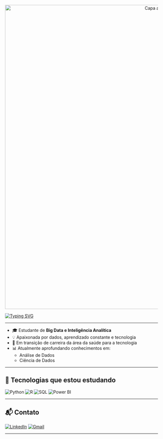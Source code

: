 <p align="center">
  <img src="https://camo.githubusercontent.com/4d3b4e783fd73237e09703a255e82b4c7d59de61312fd388085b162324094305/68747470733a2f2f63617073756c652d72656e6465722e76657263656c2e6170702f6170693f747970653d776176696e6726636f6c6f723d303046464646266865696768743d3132302673656374696f6e3d686561646572" alt="Capa animada" width="1000" />
</p>


[![Typing SVG](https://readme-typing-svg.demolab.com/?lines=Ol%C3%A1+%F0%9F%91%8B,+eu+sou+a+Larissa;Bem-vindo+ao+meu+perfil!&width=400)](https://git.io/typing-svg)


---

- 🎓 Estudante de **Big Data e Inteligência Analítica**
- 💡 Apaixonada por dados, aprendizado constante e tecnologia
- 🔄 Em transição de carreira da área da saúde para a tecnologia
- 📊 Atualmente aprofundando conhecimentos em:
  - Análise de Dados
  - Ciência de Dados

---

## 🚀 Tecnologias que estou estudando

![Python](https://img.shields.io/badge/Python-3776AB?style=for-the-badge&logo=python&logoColor=white)
![R](https://img.shields.io/badge/R-276DC3?style=for-the-badge&logo=r&logoColor=white)
![SQL](https://img.shields.io/badge/SQL-4479A1?style=for-the-badge&logo=postgresql&logoColor=white)
![Power BI](https://img.shields.io/badge/PowerBI-F2C811?style=for-the-badge&logo=powerbi&logoColor=black)

---

## 📬 Contato

[![LinkedIn](https://img.shields.io/badge/LinkedIn-0A66C2?style=for-the-badge&logo=linkedin&logoColor=white)](https://www.linkedin.com/in/seu-usuario-aqui)
[![Gmail](https://img.shields.io/badge/Gmail-D14836?style=for-the-badge&logo=gmail&logoColor=white)](mailto:seuemail@gmail.com)

---

<!-- Rodapé opcional com gráfico de linguagens -->
<!-- 
[![Top Langs](https://github-readme-stats.vercel.app/api/top-langs/?username=Larissa-Dos&layout=compact&theme=dark)](https://github.com/anuraghazra/github-readme-stats)
-->


